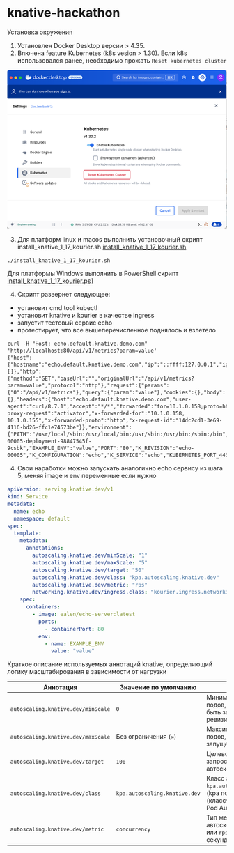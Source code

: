 # knative-hackathon

Установка окружения

1. Установлен Docker Desktop версии > 4.35.  
2. Влючена feature Kubernetes (k8s vesion > 1.30). Если k8s использовался ранее, необходимо прожать `Reset kubernetes cluster`
   
![](img.png)  

3. Для платформ linux и macos выполнить установочный скрипт install_knative_1_17_kourier.sh [install_knative_1_17_kourier.sh](install_knative_1_17.sh)    
```shell
./install_knative_1_17_kourier.sh
```   
Для платформы Windows выполнить в PowerShell скрипт [install_knative_1_17_kourier.ps1](install_knative_1_17.ps1)   

4. Скрипт развернет следующее:
- установит cmd tool kubectl
- установит knative и kourier в качестве ingress
- запустит тестовый сервис echo
- протестирует, что все вышеперечисленное поднялось и взлетело

```shell
curl -H "Host: echo.default.knative.demo.com" 'http://localhost:80/api/v1/metrics?param=value'
{"host":{"hostname":"echo.default.knative.demo.com","ip":"::ffff:127.0.0.1","ips":[]},"http":{"method":"GET","baseUrl":"","originalUrl":"/api/v1/metrics?param=value","protocol":"http"},"request":{"params":{"0":"/api/v1/metrics"},"query":{"param":"value"},"cookies":{},"body":{},"headers":{"host":"echo.default.knative.demo.com","user-agent":"curl/8.7.1","accept":"*/*","forwarded":"for=10.1.0.158;proto=http","k-proxy-request":"activator","x-forwarded-for":"10.1.0.158, 10.1.0.155","x-forwarded-proto":"http","x-request-id":"14dc2cd1-3e69-4116-bd26-ffc1e74573be"}},"environment":{"PATH":"/usr/local/sbin:/usr/local/bin:/usr/sbin:/usr/bin:/sbin:/bin","HOSTNAME":"echo-00005-deployment-98847545f-9csbk","EXAMPLE_ENV":"value","PORT":"80","K_REVISION":"echo-00005","K_CONFIGURATION":"echo","K_SERVICE":"echo","KUBERNETES_PORT_443_TCP_ADDR":"10.96.0.1","KUBERNETES_SERVICE_HOST":"10.96.0.1","KUBERNETES_SERVICE_PORT":"443","KUBERNETES_SERVICE_PORT_HTTPS":"443","KUBERNETES_PORT":"tcp://10.96.0.1:443","KUBERNETES_PORT_443_TCP":"tcp://10.96.0.1:443","KUBERNETES_PORT_443_TCP_PROTO":"tcp","KUBERNETES_PORT_443_TCP_PORT":"443","NODE_VERSION":"20.11.0","YARN_VERSION":"1.22.19","HOME":"/root"}}
```   
4. Свои наработки можно запускать аналогично echo сервису из шага 5, меняя image и env переменные если нужно

```yaml
apiVersion: serving.knative.dev/v1
kind: Service
metadata:
  name: echo
  namespace: default
spec:
  template:
    metadata:
      annotations:
        autoscaling.knative.dev/minScale: "1"
        autoscaling.knative.dev/maxScale: "5"
        autoscaling.knative.dev/target: "50"
        autoscaling.knative.dev/class: "kpa.autoscaling.knative.dev"
        autoscaling.knative.dev/metric: "rps"
        networking.knative.dev/ingress.class: "kourier.ingress.networking.knative.dev"
    spec:
      containers:
        - image: ealen/echo-server:latest
          ports:
            - containerPort: 80
          env:
            - name: EXAMPLE_ENV
              value: "value"
```

Краткое описание используемых аннотаций knative, определяющий логику масштабирования в зависимости от нагрузки

| Аннотация                                                   | Значение по умолчанию         | Описание                                                                                                                          |
|-------------------------------------------------------------|-------------------------------|-----------------------------------------------------------------------------------------------------------------------------------|
| `autoscaling.knative.dev/minScale`                          | `0`                           | Минимальное количество подов, которые должны быть запущены для ревизии.                                                           |
| `autoscaling.knative.dev/maxScale`                          | Без ограничения (`∞`)         | Максимальное количество подов, которые могут быть запущены для ревизии.                                                           |
| `autoscaling.knative.dev/target `                           | `100`                         | Целевое количество запросов на контейнер для автоскейлинга.                                                                       |
| `autoscaling.knative.dev/class`                             | `kpa.autoscaling.knative.dev` | Класс автоскейлинга: `kpa.autoscaling.knative.dev` (kpa по умолчанию) или `hpa` (классчический  Horizontal Pod Autoscaler из k8s. |
| `autoscaling.knative.dev/metric`                            | `concurrency`                 | Тип метрики для автоскейлинга: `concurrency` или `rps` (запросы в секунду).                                                       |

